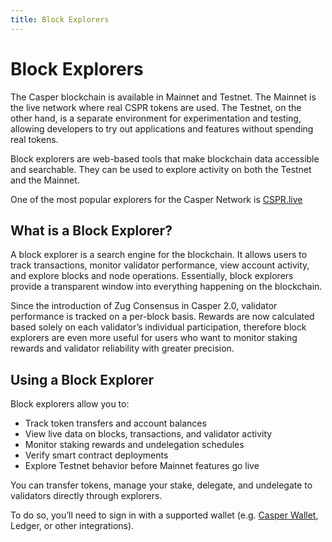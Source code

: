 ```yaml
---
title: Block Explorers
---
```


# Block Explorers

The Casper blockchain is available in Mainnet and Testnet. The Mainnet is the live network where real CSPR tokens are used. The Testnet, on the other hand, is a separate environment for experimentation and testing, allowing developers to try out applications and features without spending real tokens.

Block explorers are web-based tools that make blockchain data accessible and searchable. They can be used to explore activity on both the Testnet and the Mainnet.

One of the most popular explorers for the Casper Network is [CSPR.live](https://cspr.live)

## What is a Block Explorer?

A block explorer is a search engine for the blockchain. It allows users to track transactions, monitor validator performance, view account activity, and explore blocks and node operations. Essentially, block explorers provide a transparent window into everything happening on the blockchain.

Since the introduction of Zug Consensus in Casper 2.0, validator performance is tracked on a per-block basis. Rewards are now calculated based solely on each validator’s individual participation, therefore block explorers are even more useful for users who want to monitor staking rewards and validator reliability with greater precision.

## Using a Block Explorer

Block explorers allow you to:

* Track token transfers and account balances
* View live data on blocks, transactions, and validator activity
* Monitor staking rewards and undelegation schedules
* Verify smart contract deployments
* Explore Testnet behavior before Mainnet features go live

You can transfer tokens, manage your stake, delegate, and undelegate to validators directly through explorers.

To do so, you’ll need to sign in with a supported wallet (e.g. [Casper Wallet](https://www.casperwallet.io), Ledger, or other integrations).
